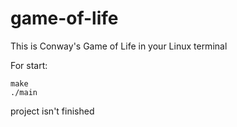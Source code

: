 # game-of-life

This is Conway's Game of Life in your Linux terminal

For start:
```
make
./main
```
project isn't finished
